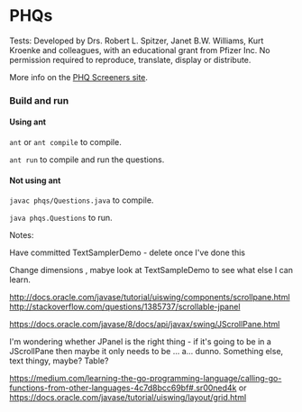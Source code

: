 # PHQs

Tests: Developed by Drs. Robert L. Spitzer, Janet B.W. Williams, Kurt Kroenke and colleagues, with an educational grant from Pfizer Inc.  No permission required to reproduce, translate, display or distribute.

More info on the [PHQ Screeners site](http://www.phqscreeners.com/select-screener).

### Build and run


#### Using ant

`ant` or `ant compile` to compile.

`ant run` to compile and run the questions.

#### Not using ant

`javac phqs/Questions.java` to compile.

`java phqs.Questions` to run.


Notes:

Have committed TextSamplerDemo - delete once I've done this

Change dimensions
, mabye look at TextSampleDemo to see what else I can learn.

http://docs.oracle.com/javase/tutorial/uiswing/components/scrollpane.html
http://stackoverflow.com/questions/1385737/scrollable-jpanel

https://docs.oracle.com/javase/8/docs/api/javax/swing/JScrollPane.html

I'm wondering whether JPanel is the right thing - if it's going to be in a JScrollPane then maybe it only needs to be ... a... dunno. Something else, text thingy, maybe? Table?


https://medium.com/learning-the-go-programming-language/calling-go-functions-from-other-languages-4c7d8bcc69bf#.sr00ned4k
or https://docs.oracle.com/javase/tutorial/uiswing/layout/grid.html
